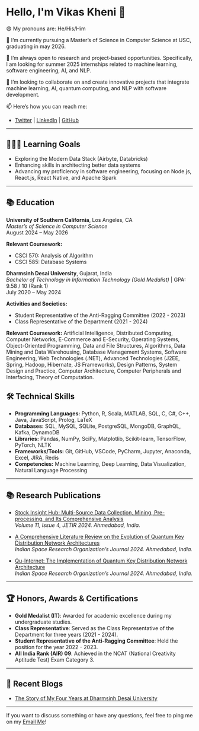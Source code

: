 # Hello, I'm Vikas Kheni 👋

😄 My pronouns are: He/His/Him

🔭 I’m currently pursuing a Master’s of Science in Computer Science at USC, graduating in may 2026.

👯 I’m always open to research and project-based opportunities. Specifically, I am looking for summer 2025 internships related to machine learning, software engineering, AI, and NLP.

💬 I’m looking to collaborate on and create innovative projects that integrate machine learning, AI, quantum computing, and NLP with software development.

📫 Here’s how you can reach me: 
- [Twitter](https://twitter.com/vikaskheni) | [LinkedIn](https://www.linkedin.com/in/vikas-kheni-aa9a0520a) | [GitHub](https://github.com/vikaskheni)

---

## 🧑🏻‍🏫 Learning Goals
- Exploring the Modern Data Stack (Airbyte, Databricks)
- Enhancing skills in architecting better data systems
- Advancing my proficiency in software engineering, focusing on Node.js, React.js, React Native, and Apache Spark

---

## 📚 Education
**University of Southern California**, Los Angeles, CA  
*Master’s of Science in Computer Science*  
August 2024 – May 2026

**Relevant Coursework:**
- CSCI 570: Analysis of Algorithm
- CSCI 585: Database Systems

**Dharmsinh Desai University**, Gujarat, India  
*Bachelor of Technology in Information Technology (Gold Medalist)* | GPA: 9.58 / 10 (Rank 1)  
July 2020 – May 2024  

**Activities and Societies:**
- Student Representative of the Anti-Ragging Committee (2022 - 2023)
- Class Representative of the Department (2021 - 2024)
  
**Relevant Coursework:** Artificial Intelligence, Distributed Computing, Computer Networks, E-Commerce and E-Security, Operating Systems, Object-Oriented Programming, Data and File Structures, Algorithms, Data Mining and Data Warehousing, Database Management Systems, Software Engineering, Web Technologies (.NET), Advanced Technologies (J2EE, Spring, Hadoop, Hibernate, JS Frameworks), Design Patterns, System Design and Practice, Computer Architecture, Computer Peripherals and Interfacing, Theory of Computation.


## 🛠️ Technical Skills
- **Programming Languages:** Python, R, Scala, MATLAB, SQL, C, C#, C++, Java, JavaScript, Prolog, LaTeX
- **Databases:** SQL, MySQL, SQLite, PostgreSQL, MongoDB, GraphQL, Kafka, DynamoDB
- **Libraries:** Pandas, NumPy, SciPy, Matplotlib, Scikit-learn, TensorFlow, PyTorch, NLTK
- **Frameworks/Tools:** Git, GitHub, VSCode, PyCharm, Jupyter, Anaconda, Excel, JIRA, Redis
- **Competencies:** Machine Learning, Deep Learning, Data Visualization, Natural Language Processing

---

## 📚 Research Publications
- [Stock Insight Hub: Multi-Source Data Collection, Mining, Pre-processing, and Its Comprehensive Analysis](https://doi.org/10.13140/RG.2.2.13239.94889)  
  *Volume 11, Issue 4, JETIR 2024. Ahmedabad, India.*

- [A Comprehensive Literature Review on the Evolution of Quantum Key Distribution Network Architectures](https://doi.org/10.13140/RG.2.2.10035.64809)  
  *Indian Space Research Organization’s Journal 2024. Ahmedabad, India.*

- [Qu-Internet: The Implementation of Quantum Key Distribution Network Architecture](https://doi.org/10.13140/RG.2.2.16746.53446)  
  *Indian Space Research Organization’s Journal 2024. Ahmedabad, India.*

---
## 🏆 Honors, Awards & Certifications
- **Gold Medalist (IT)**: Awarded for academic excellence during my undergraduate studies.
- **Class Representative**: Served as the Class Representative of the Department for three years (2021 - 2024).
- **Student Representative of the Anti-Ragging Committee**: Held the position for the year 2022 - 2023.
- **All India Rank (AIR) 09**: Achieved in the NCAT (National Creativity Aptitude Test) Exam Category 3.



---

## 📖 Recent Blogs
- [The Story of My Four Years at Dharmsinh Desai University](https://medium.com/@vikaskheni30/the-story-of-my-four-years-at-dharmsinh-desai-university-6749d4edb7b7)

---

If you want to discuss something or have any questions, feel free to ping me on my [Email Me](mailto:vkheni@usc.edu)!
